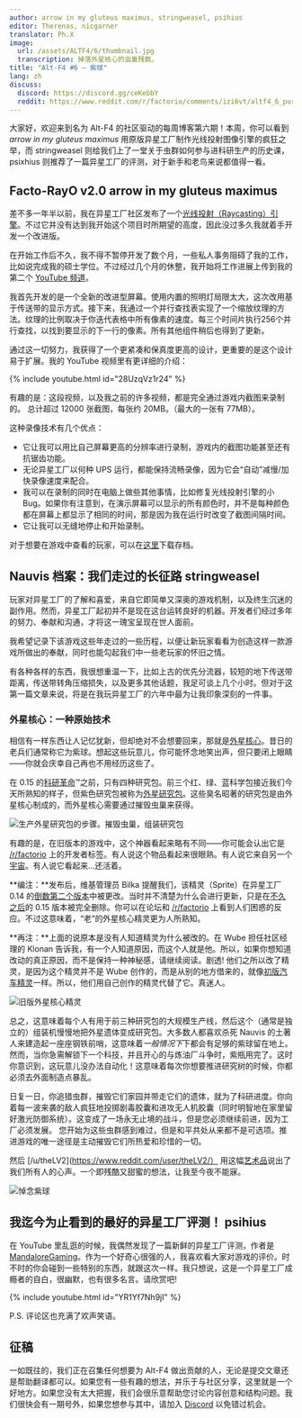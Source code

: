 ```yaml
---
author: arrow in my gluteus maximus, stringweasel, psihius
editor: Therenas, nicgarner
translator: Ph.X
image:
  url: /assets/ALTF4/6/thumbnail.jpg
  transcription: 掉落外星核心的虫巢残骸。
title: "Alt-F4 #6 — 紫球"
lang: zh
discuss:
  discord: https://discord.gg/ceKebbY
  reddit: https://www.reddit.com/r/factorio/comments/izi6vt/altf4_6_purple_goop/
---
```


大家好，欢迎来到名为 Alt-F4 的社区驱动的每周博客第六期！本周，你可以看到 *arrow in my gluteus maximus* 用原版异星工厂制作光线投射图像引擎的疯狂之举，而 stringweasel 则给我们上了一堂关于虫群如何参与进科研生产的历史课，psixhius 则推荐了一篇异星工厂的评测，对于新手和老鸟来说都值得一看。

## Facto-RayO v2.0 <author>arrow in my gluteus maximus</author>

差不多一年半以前，我在异星工厂社区发布了一个[光线投射（Raycasting）引擎](https://www.reddit.com/r/factorio/comments/bgj05z/raycasting_engine_in_factorio_vanilla_017/)。不过它并没有达到我开始这个项目时所期望的高度，因此没过多久我就着手开发一个改进版。

在开始工作后不久，我不得不暂停开发了数个月，一些私人事务阻碍了我的工作，比如说完成我的硕士学位。不过经过几个月的休整，我开始将工作进展上传到我的第二个 [YouTube 频道](https://www.youtube.com/channel/UCNQRKtG2pU8LGS08TFiyyAA)。

我首先开发的是一个全新的改进型屏幕。使用内置的照明灯局限太大，这次改用基于传送带的显示方式。接下来，我通过一个并行查找表实现了一个缩放纹理的方法。纹理的比例取决于你迭代表格中所有像素的速度。每三个时间片执行256个并行查找，以找到要显示的下一行的像素。所有其他组件稍后也得到了更新。

通过这一切努力，我获得了一个更紧凑和保真度更高的设计，更重要的是这个设计易于扩展。我的 YouTube 视频里有更详细的介绍：

{% include youtube.html id="28UzqVz1r24" %}

有趣的是：这段视频，以及我之前的许多视频，都是完全通过游戏内截图来录制的。
总计超过 12000 张截图，每张约 20MB。（最大的一张有 77MB）。

这种录像技术有几个优点：

- 它让我可以用比自己屏幕更高的分辨率进行录制，游戏内的截图功能甚至还有抗锯齿功能。
- 无论异星工厂以何种 UPS 运行，都能保持流畅录像，因为它会“自动”减慢/加快录像速度来配合。
- 我可以在录制的同时在电脑上做些其他事情，比如修复光线投射引擎的小 Bug。如果你有注意到，在演示屏幕可以显示的所有颜色时，并不是每种颜色都在屏幕上都显示了相同的时间，那是因为我在运行时改变了截图间隔时间。
- 它让我可以无缝地停止和开始录制。

对于想要在游戏中查看的玩家，可以在[这里](https://forums.factorio.com/download/file.php?id=62475)下载存档。

## Nauvis 档案：我们走过的长征路 <author>stringweasel</author>

玩家对异星工厂的了解和喜爱，来自它即简单又深奥的游戏机制，以及终生沉迷的副作用。然而，异星工厂起初并不是现在这台运转良好的机器。开发者们经过多年的努力、奉献和沟通，才将这一瑰宝呈现在世人面前。

我希望记录下该游戏这些年走过的一些历程，以便让新玩家看看为创造这样一款游戏所做出的奉献，同时也能勾起我们中一些老玩家的怀旧之情。

有各种各样的东西，我很想重温一下，比如上古的优先分流器，较短的地下传送带距离，传送带转角压缩损失，以及更多其他话题，我足可谈上几个小时。但对于这第一篇文章来说，将是在我玩异星工厂的六年中最为让我印象深刻的一件事。

### 外星核心：一种原始技术

相信有一样东西让人记忆犹新，但却绝对不会想要回来，那就是[外星核心](https://wiki.factorio.com/Alien_artifact)。昔日的老兵们通常称它为紫球。想起这些玩意儿，你可能怀念地笑出声，但只要闭上眼睛——你就会庆幸自己再也不用经历这些了。

在 0.15 的[科研革命](https://www.factorio.com/blog/post/fff-159)™之前，只有四种研究包。前三个红、绿、蓝科学包接近我们今天所熟知的样子，但紫色研究包被称为[外星研究包](https://wiki.factorio.com/Alien_science_pack)。这些臭名昭著的研究包是由外星核心制成的，而外星核心需要通过摧毁虫巢来获得。

![生产外星研究包的步骤。摧毁虫巢，组装研究包](https://media.alt-f4.blog/ALTF4/6/alien_science_production.png)

有趣的是，在旧版本的游戏中，这个神器看起来略有不同——你可能会认出它是 [/r/factorio](https://www.reddit.com/r/factorio) 上的开发者标签。有人说这个物品看起来很眼熟。有人说它来自另一个[宇宙](https://www.reddit.com/r/factorio/comments/526zwk/i_found_the_source_of_the_alien_artifact/)。有人说它看起来…还活着。

**编注：**发布后，维基管理员 Bilka 提醒我们，该精灵（Sprite）在异星工厂 0.14 的[倒数第二个版本](https://forums.factorio.com/viewtopic.php?f=3&t=40786)中被更改。当时并不清楚为什么会进行更新，只是在[不久之后](https://www.factorio.com/blog/post/fff-162)的 0.15 版本被完全删除。你可以在论坛和 [/r/factorio](https://www.reddit.com/r/factorio/comments/5rv3d2/version_01422/) 上看到人们困惑的反应。不过这意味着，“老”的外星核心精灵更为人所熟知。

**再注：**上面的说原本是没有人知道精灵为什么被改的。在 Wube 担任社区经理的 Klonan 告诉我，有一个人知道原因，而这个人就是他。所以，如果你想知道改动的真正原因，而不是保持一种神秘感，请继续阅读。剧透! 他们之所以改了精灵，是因为这个精灵并不是 Wube 创作的，而是从别的地方借来的，就像[初版汽车精灵](https://i.imgur.com/NqbO3dT.png)一样。所以，他们用自己创作的精灵代替了它。真迷人。

![旧版外星核心精灵](https://media.alt-f4.blog/ALTF4/6/purple_orb.png)

总之，这意味着每个人有用于前三种研究包的大规模生产线，然后这个（通常是独立的）组装机慢慢地把外星遗体变成研究包。大多数人都喜欢杀死 Nauvis 的土著人来建造起一座座钢铁前哨，这意味着*一般情况下*下都会有足够的紫球留在地上。然而，当你急需解锁下一个科技，并且开心的与炼油厂斗争时，紫瓶用完了。这时你意识到，这玩意儿没办法自动化！这意味着每次你想要推进研究树的时候，你都必须去外面制造点暴乱。

日复一日，你追猎虫群，摧毁它们家园并带走它们的遗体，就为了科研进度。你向着每一波来袭的敌人疯狂地投掷剧毒胶囊和进攻无人机胶囊（同时明智地在家里留好激光防御系统）。这变成了一场永无止境的战斗，但是您必须继续前进，因为工厂必须发展。 您开始为这些虫群感到难过，但是和平共处从来都不是可选项。推进游戏的唯一途径是主动摧毁它们所热爱和珍惜的一切。

然后 [/u/theLV2](https://www.reddit.com/user/theLV2/） 用这幅[艺术品](https://www.reddit.com/r/factorio/comments/674kkq/a_tribute_to_the_purple_orb_fanart/)说出了我们所有人的心声。一个即残酷又甜蜜的想法，让我至今夜不能寐。

![悼念紫球](https://media.alt-f4.blog/ALTF4/6/tribute_to_the_purple_orb.jpg)

## 我迄今为止看到的最好的异星工厂评测！ <author>psihius</author>

在 YouTube 里乱逛的时候，我偶然发现了一篇新鲜的异星工厂评测，作者是 [MandaloreGaming](https://www.youtube.com/channel/UClOGLGPOqlAiLmOvXW5lKbw)。作为一个好奇心很强的人，我喜欢看大家对游戏的评价。时不时的你会碰到一些特别的东西，就跟这次一样。我只想说，这是一个异星工厂成瘾者的自白，很幽默，也有很多名言。请欣赏吧!

{% include youtube.html id="YR1Yf7Nh9jI" %}

P.S. 评论区也充满了欢声笑语。

## 征稿

一如既往的，我们正在召集任何想要为 Alt-F4 做出贡献的人，无论是提交文章还是帮助翻译都可以。如果您有一些有趣的想法，并乐于与社区分享，这里就是一个好地方。如果您没有太大把握，我们会很乐意帮助您讨论内容创意和结构问题。我们很快会有一期号外，如果您想参与其中，请加入 [Discord](https://discord.gg/nxnCFkb) 以免错过机会。

